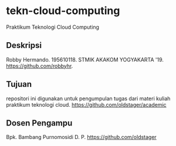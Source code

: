 # tekn-cloud-computing
Praktikum Teknologi Cloud Computing

## Deskripsi 
Robby Hermando.
195610118.
STMIK AKAKOM YOGYAKARTA '19.
https://github.com/robbyhr.

## Tujuan
repositori ini digunakan untuk pengumpulan tugas dari materi kuliah praktikum teknologi cloud.
https://github.com/oldstager/academic

## Dosen Pengampu
Bpk. Bambang Purnomosidi D. P.
https://github.com/oldstager
